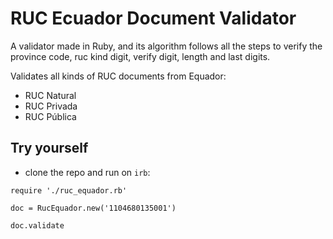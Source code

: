 # RUC Ecuador Document Validator

A validator made in Ruby, and its algorithm follows all the steps to verify
the province code, ruc kind digit, verify digit, length and last digits.


Validates all kinds of RUC documents from Equador:
- RUC Natural
- RUC Privada
- RUC Pública


## Try yourself

- clone the repo and run on `irb`:

`require './ruc_equador.rb'` 

`doc = RucEquador.new('1104680135001')`

`doc.validate`
